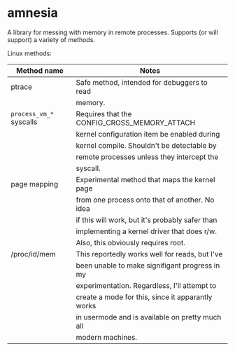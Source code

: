 # amnesia

A library for messing with memory in remote processes.  Supports (or will
support) a variety of methods.

Linux methods:

| Method name             | Notes                                             |
| ----------------------- | ------------------------------------------------- |
| ptrace                  | Safe method, intended for debuggers to read       |
|                         | memory.                                           |
| `process_vm_*` syscalls | Requires that the CONFIG_CROSS_MEMORY_ATTACH      |
|                         | kernel configuration item be enabled during       |
|                         | kernel compile.  Shouldn't be detectable by       |
|                         | remote processes unless they intercept the        |
|                         | syscall.                                          |
| page mapping            | Experimental method that maps the kernel page     |
|                         | from one process onto that of another.  No idea   |
|                         | if this will work, but it's probably safer than   |
|                         | implementing a kernel driver that does r/w.       |
|                         | Also, this obviously requires root.               |
| /proc/id/mem            | This reportedly works well for reads, but I've    |
|                         | been unable to make signifigant progress in my    |
|                         | experimentation.  Regardless, I'll attempt to     |
|                         | create a mode for this, since it apparantly works |
|                         | in usermode and is available on pretty much all   |
|                         | modern machines.

